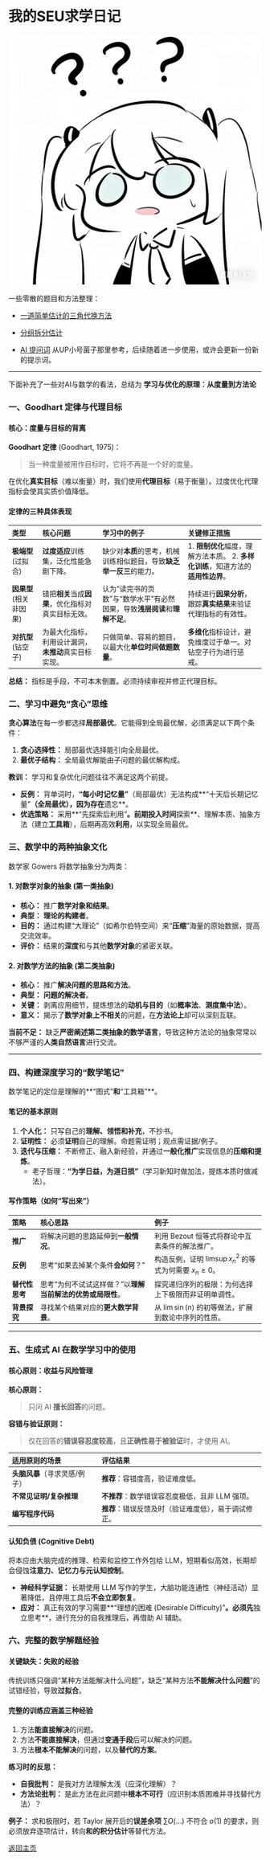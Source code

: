 # 我的SEU求学日记

![](/Images\logo\12.jpg)

一些零散的题目和方法整理：
* [一道简单估计的三角代换方法](/notes/math/简单估计的三角代换法.pdf)

* [分组拆分估计](/notes/math/分组拆分法.Splitting%20the%20Summation.pdf)

* [AI 提问词](/notes/math/AI提问关键词.pdf) 从UP小号菌子那里参考，后续随着进一步使用，或许会更新一份新的提示词。




---
下面补充了一些对AI与数学的看法，总结为
**学习与优化的原理：从度量到方法论**

### 一、Goodhart 定律与代理目标

#### 核心：度量与目标的背离

**Goodhart 定律** (Goodhart, 1975)：
> 当一种度量被用作目标时，它将不再是一个好的度量。

在优化**真实目标**（难以衡量）时，我们使用**代理目标**（易于衡量）。过度优化代理指标会使其实质价值降低。

#### 定律的三种具体表现

| 类型 | 核心问题 | 学习中的例子 | 关键修正措施 |
| :--- | :--- | :--- | :--- |
| **极端型** (过拟合) | **过度适应**训练集，泛化性能急剧下降。 | 缺少对**本质**的思考，机械训练相似题目，导致**缺乏举一反三**的能力。 | 1. **限制优化**幅度，理解方法本质。 2. **多样化训练**，知道方法的**适用性边界**。 |
| **因果型** (相关非因果) | 错把**相关**当成**因果**，优化指标对真实目标无效。 | 认为“读完书的页数”与“数学水平”有必然因果，导致**浅层阅读**和**理解不足**。 | 持续进行**因果分析**，跟踪**真实结果**来验证代理指标的有效性。 |
| **对抗型** (钻空子) | 为最大化指标，利用设计漏洞，**未推动**真实目标实现。 | 只做简单、容易的题目，以最大化**单位时间做题数量**。 | **多维化**指标设计，避免维度过于单一。对钻空子行为进行惩戒。 |

**总结：** 指标是手段，不可本末倒置。必须持续审视并修正代理目标。

### 二、学习中避免“贪心”思维

**贪心算法**在每一步都选择**局部最优**。它能得到全局最优解，必须满足以下两个条件：

1.  **贪心选择性：** 局部最优选择能引向全局最优。
2.  **最优子结构：** 全局最优解能由子问题的最优解构成。

**教训：** 学习和复杂优化问题往往不满足这两个前提。

* **反例：** 背单词时，**“每小时记忆量”**（局部最优）无法构成**“十天后长期记忆量”**（全局最优），因为存在**遗忘**。
* **优选策略：** 采用**“先探索后利用”**。前期投入时间**探索**、理解本质、抽象方法（建立**工具箱**），后期再高效**利用**，以实现全局最优。

### 三、数学中的两种抽象文化

数学家 $\text{Gowers}$ 将数学抽象分为两类：

#### 1. 对数学对象的抽象 (第一类抽象)

* **核心：** 推广**数学对象和结果**。
* **典型：** **理论的构建者**。
* **目的：** 通过构建“大理论”（如希尔伯特空间）来“**压缩**”海量的原始数据，提高交流效率。
* **评价：** 结果的**深度**和与其他**数学对象**的紧密关联。

#### 2. 对数学方法的抽象 (第二类抽象)

* **核心：** 推广**解决问题的思路和方法**。
* **典型：** **问题的解决者**。
* **关键：** 剥离应用细节，提炼想法的**动机与目的**（如**概率法**、**测度集中法**）。
* **意义：** 揭示了**数学对象上不相关**的问题，在**方法论上**却可以深刻互联。

**当前不足：** 缺乏**严密阐述第二类抽象的数学语言**，导致这种方法论的抽象常常以不够严谨的**人类自然语言**进行交流。

---

### 四、构建深度学习的“数学笔记”

数学笔记的定位是理解的**“图式”**和**“工具箱”**。

#### 笔记的基本原则

1.  **个人化：** 只写自己的**理解、领悟和补充**，不抄书。
2.  **证明性：** 必须**证明**自己的理解。命题需证明；观点需证据/例子。
3.  **迭代与压缩：** 不断修正、融入新经验，并通过**一般化推广**实现信息的**压缩和提炼**。
    * 老子哲理：**“为学日益，为道日损”**（学习新知时做加法，提炼本质时做减法）。

#### 写作策略（如何“写出来”）

| 策略 | 核心思路 | 例子 |
| :--- | :--- | :--- |
| **推广** | 将解决问题的思路延伸到**一般情况**。 | 利用 $\text{Bezout}$ 恒等式将群论中互素条件的解法推广。 |
| **反例** | 思考“如果去掉某个条件**会如何**？” | 构造反例，证明 $\limsup x_n^2$ 的等式为何需要 $x_n \geq 0$。 |
| **替代性思考** | 思考“为何不试试这样做？”以**理解当前解法的优势或局限性**。 | 探究递归序列的极限：为何选择上下极限而非证明单调性。 |
| **背景探究** | 寻找某个结果对应的**更大数学背景**。 | 从 $\lim \sin(n)$ 的初等做法，扩展到数论中序列的性质。 |

---

### 五、生成式 AI 在数学学习中的使用

#### 核心原则：收益与风险管理

**核心原则：**
> 只问 $\text{AI}$ **擅长回答**的问题。

**容错与验证原则：**
> 仅在回答的**错误容忍度较高**，且**正确性易于被验证**时，才使用 $\text{AI}$。

| 适用原则的场景 | 评估结果 |
| :--- | :--- |
| **头脑风暴**（寻求灵感/例子） | **推荐**：容错度高，验证难度低。 |
| **不常见证明/复杂推理** | **不推荐**：数学错误容忍度极低，且非 $\text{LLM}$ 强项。 |
| **编写程序代码** | **推荐**：错误反馈及时（验证难度低），易于调试修正。 |

#### 认知负债 (Cognitive Debt)

将本应由大脑完成的推理、检索和监控工作外包给 $\text{LLM}$，短期看似高效，长期却会侵蚀**注意力、记忆力与元认知控制**。

* **神经科学证据：** 长期使用 $\text{LLM}$ 写作的学生，大脑功能连通性（神经活动）显著降低，且停用工具后**不会立即恢复**。
* **应对：** 真正有效的学习需要**“理想的困难 ($\text{Desirable Difficulty}$)”**。必须先**独立思考**，进行充分的自我推理后，再借助 $\text{AI}$ 辅助。

### 六、完整的数学解题经验

#### 关键缺失：失败的经验

传统训练只强调“某种方法能解决什么问题”，缺乏“某种方法**不能解决什么问题**”的试错经验，导致**过拟合**。

#### 完整的训练应涵盖三种经验

1.  方法**能直接解决**的问题。
2.  方法**不能直接解决**，但通过**变通手段**后可以解决的问题。
3.  方法**根本不能解决**的问题，以及**替代的方案**。

**练习时的反思：**
* **自我批判：** 是我对方法理解太浅（应深化理解）？
* **方法论批判：** 是此方法在此问题中**根本不可行**（应识别本质困难并寻找替代方法）？

**例子：** 求和极限时，若 $\text{Taylor}$ 展开后的**误差余项** $\sum O(\dots)$ 不符合 $o(1)$ 的要求，则必须放弃逐项估计，转向**和的积分估计**等替代方法。










[返回主页](https://yijiemiao.github.io/)
